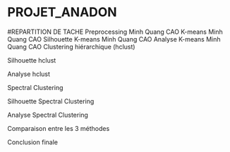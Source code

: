 # PROJET_ANADON
#REPARTITION DE TACHE
Preprocessing
Minh Quang CAO
K-means
Minh Quang CAO
Silhouette K-means
Minh Quang CAO
Analyse K-means
Minh Quang CAO
Clustering hiérarchique (hclust)

Silhouette hclust

Analyse hclust

Spectral Clustering

Silhouette Spectral Clustering

Analyse Spectral Clustering

Comparaison entre les 3 méthodes

Conclusion finale
